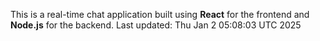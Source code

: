 This is a real-time chat application built using **React** for the frontend and **Node.js** for the backend.
Last updated: Thu Jan  2 05:08:03 UTC 2025

